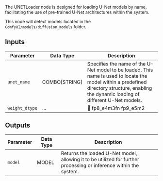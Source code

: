
The UNETLoader node is designed for loading U-Net models by name, facilitating the use of pre-trained U-Net architectures within the system.

This node will detect models located in the `ComfyUI/models/diffusion_models` folder.

## Inputs

| Parameter   | Data Type | Description |
|-------------|--------------|-------------|
| `unet_name` | COMBO[STRING] | Specifies the name of the U-Net model to be loaded. This name is used to locate the model within a predefined directory structure, enabling the dynamic loading of different U-Net models. |
| `weight_dtype` | ... | 🚧  fp8_e4m3fn fp9_e5m2  |

## Outputs

| Parameter | Data Type | Description |
|-----------|-------------|-------------|
| `model`   | MODEL     | Returns the loaded U-Net model, allowing it to be utilized for further processing or inference within the system. |
